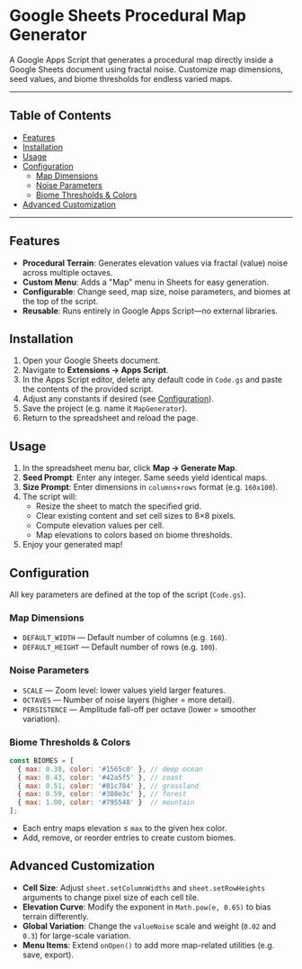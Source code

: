 # Google Sheets Procedural Map Generator

A Google Apps Script that generates a procedural map directly inside a Google Sheets document using fractal noise. Customize map dimensions, seed values, and biome thresholds for endless varied maps.

---

## Table of Contents

- [Features](#features)
- [Installation](#installation)
- [Usage](#usage)
- [Configuration](#configuration)
  - [Map Dimensions](#map-dimensions)
  - [Noise Parameters](#noise-parameters)
  - [Biome Thresholds & Colors](#biome-thresholds--colors)
- [Advanced Customization](#advanced-customization)

---

## Features

- **Procedural Terrain**: Generates elevation values via fractal (value) noise across multiple octaves.
- **Custom Menu**: Adds a "Map" menu in Sheets for easy generation.
- **Configurable**: Change seed, map size, noise parameters, and biomes at the top of the script.
- **Reusable**: Runs entirely in Google Apps Script—no external libraries.

## Installation

1. Open your Google Sheets document.
2. Navigate to **Extensions → Apps Script**.
3. In the Apps Script editor, delete any default code in `Code.gs` and paste the contents of the provided script.
4. Adjust any constants if desired (see [Configuration](#configuration)).
5. Save the project (e.g. name it `MapGenerator`).
6. Return to the spreadsheet and reload the page.

## Usage

1. In the spreadsheet menu bar, click **Map → Generate Map**.
2. **Seed Prompt**: Enter any integer. Same seeds yield identical maps.
3. **Size Prompt**: Enter dimensions in `columns×rows` format (e.g. `160x100`).
4. The script will:
   - Resize the sheet to match the specified grid.
   - Clear existing content and set cell sizes to 8×8 pixels.
   - Compute elevation values per cell.
   - Map elevations to colors based on biome thresholds.
5. Enjoy your generated map!

## Configuration

All key parameters are defined at the top of the script (`Code.gs`).

### Map Dimensions

- `DEFAULT_WIDTH` — Default number of columns (e.g. `160`).
- `DEFAULT_HEIGHT` — Default number of rows (e.g. `100`).

### Noise Parameters

- `SCALE` — Zoom level: lower values yield larger features.
- `OCTAVES` — Number of noise layers (higher = more detail).
- `PERSISTENCE` — Amplitude fall-off per octave (lower = smoother variation).

### Biome Thresholds & Colors

```js
const BIOMES = [
  { max: 0.38, color: '#1565c0' }, // deep ocean
  { max: 0.43, color: '#42a5f5' }, // coast
  { max: 0.51, color: '#81c784' }, // grassland
  { max: 0.59, color: '#388e3c' }, // forest
  { max: 1.00, color: '#795548' }  // mountain
];
```

- Each entry maps elevation ≤ `max` to the given hex color.
- Add, remove, or reorder entries to create custom biomes.

## Advanced Customization

- **Cell Size**: Adjust `sheet.setColumnWidths` and `sheet.setRowHeights` arguments to change pixel size of each cell tile.
- **Elevation Curve**: Modify the exponent in `Math.pow(e, 0.65)` to bias terrain differently.
- **Global Variation**: Change the `valueNoise` scale and weight (`0.02` and `0.3`) for large-scale variation.
- **Menu Items**: Extend `onOpen()` to add more map-related utilities (e.g. save, export).


